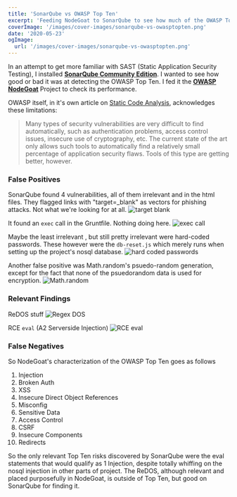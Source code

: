 ```yaml
---
title: 'SonarQube vs OWASP Top Ten'
excerpt: 'Feeding NodeGoat to SonarQube to see how much of the OWASP Top Ten is caught in this Static analysis tool.'
coverImage: '/images/cover-images/sonarqube-vs-owasptopten.png'
date: '2020-05-23'
ogImage:
  url: '/images/cover-images/sonarqube-vs-owasptopten.png'
---
```

In an attempt to get more familiar with SAST (Static Application Security Testing), I installed **[SonarQube Community Edition](https://www.sonarqube.org/)**. I wanted to see how good or bad it was at detecting the OWASP Top Ten. I fed it the **[OWASP NodeGoat](https://github.com/OWASP/NodeGoat)** Project to check its performance.

OWASP itself, in it's own article on [Static Code Analysis](https://owasp.org/www-community/controls/Static_Code_Analysis), acknowledges these limitations:

>Many types of security vulnerabilities are very difficult to find automatically, such as authentication problems, access control issues, insecure use of cryptography, etc. The current state of the art only allows such tools to automatically find a relatively small percentage of application security flaws. Tools of this type are getting better, however.

### False Positives
SonarQube found 4 vulnerabilities, all of them irrelevant  and in the html files. They flagged links with "target=_blank" as vectors for phishing attacks. Not what we're looking for at all.
![target blank](/images/sonarqube-vs-owasptopten/target-blank.png)

It found an `exec` call in the Gruntfile. Nothing doing here. 
![exec call](/images/sonarqube-vs-owasptopten/exec.png)

Maybe the least irrelevant , but still pretty irrelevant  were hard-coded passwords. These however were the `db-reset.js` which merely runs when setting up the project's nosql database.
![hard coded passwords](/images/sonarqube-vs-owasptopten/hard-coded.png)

Another false positive was Math.random's psuedo-random generation, except for the fact that none of the psuedorandom data is used for encryption.
![Math.random](/images/sonarqube-vs-owasptopten/psuedo-random.png)

### Relevant Findings
ReDOS stuff
![Regex DOS](/images/sonarqube-vs-owasptopten/redos.png)

RCE `eval` (A2 Serverside Injection)
![RCE eval](/images/sonarqube-vs-owasptopten/rce-eval.png)

### False Negatives
So NodeGoat's characterization of the OWASP Top Ten goes as follows

1. Injection
2. Broken Auth
3. XSS
4. Insecure Direct Object References
5. Misconfig
6. Sensitive Data
7. Access Control
8. CSRF
9. Insecure Components
10. Redirects

So the only relevant Top Ten risks discovered by SonarQube were the eval statements that would qualify as 1 Injection, despite totally whiffing on the nosql injection in other parts of project. The ReDOS, although relevant and placed purposefully in NodeGoat, is outside of Top Ten, but good on SonarQube for finding it.
